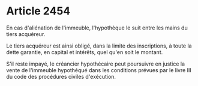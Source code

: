 # Article 2454

En cas d'aliénation de l'immeuble, l'hypothèque le suit entre les mains du tiers acquéreur.

Le tiers acquéreur est ainsi obligé, dans la limite des inscriptions, à toute la dette garantie, en capital et intérêts, quel qu'en soit le montant.

S'il reste impayé, le créancier hypothécaire peut poursuivre en justice la vente de l'immeuble hypothéqué dans les conditions prévues par le livre III du code des procédures civiles d'exécution.

